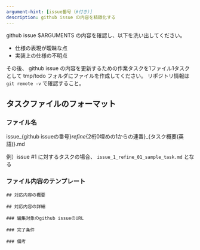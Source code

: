 ```yaml
---
argument-hint: [issue番号（#付き)]
description: github issue の内容を精緻化する
---
```


github issue $ARGUMENTS の内容を確認し、以下を洗い出してください。
- 仕様の表現が曖昧な点
- 実装上の仕様の不明点

その後、 github issue の内容を更新するための作業タスクを1ファイル1タスクとして tmp/todo フォルダにファイルを作成してください。
リポジトリ情報は `git remote -v` で確認すること。

## タスクファイルのフォーマット

### ファイル名

issue_{github issueの番号}_refine_{2桁0埋めの1からの連番}_{タスク概要(英語)}.md

例）issue #1 に対するタスクの場合、 `issue_1_refine_01_sample_task.md` となる

### ファイル内容のテンプレート

```
## 対応内容の概要

## 対応内容の詳細

### 編集対象のgithub issueのURL

### 完了条件

### 備考
```
